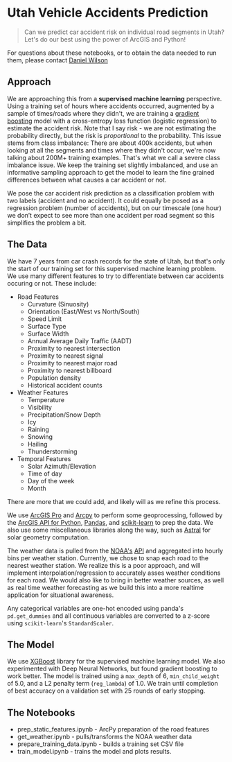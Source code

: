 # Utah Vehicle Accidents Prediction
> Can we predict car accident risk on individual road segments in Utah? Let's do our best using 
> the power of ArcGIS and Python!

For questions about these notebooks, or to obtain the data needed to run them, please contact
[Daniel Wilson](mailto:dwilson@esri.com)

## Approach
We are approaching this from a **supervised machine learning** perspective. Using a training set of
hours where accidents occurred, augmented by a sample of times/roads where they didn't, we are 
training a [gradient boosting](https://en.wikipedia.org/wiki/Gradient_boosting) model with a 
cross-entropy loss function (logistic regression) to estimate the accident risk. Note that I say 
risk - we are not estimating the probability directly, but the risk is *proportional* to the 
probability. This issue stems from class imbalance: There are about 400k accidents, but when 
looking at all the segments and times where they didn't occur, we're now talking about 200M+ 
training examples. That's what we call a severe class imbalance issue. We keep the training set
slightly imbalanced, and use an informative sampling approach to get the model to learn the fine
grained differences between what causes a car accident or not.

We pose the car accident risk prediction as a classification problem with two labels (accident and no accident). It could equally be posed as a regression problem (number of accidents), but on our timescale (one hour) we don’t expect to see more than one accident per road segment so this simplifies the problem a bit.

## The Data
We have 7 years from car crash records for the state of Utah, but that's only the start of our
training set for this supervised machine learning problem. We use many different features to try
to differentiate between car accidents occuring or not. These include:

* Road Features  
  * Curvature (Sinuosity)
  * Orientation (East/West vs North/South)
  * Speed Limit
  * Surface Type
  * Surface Width
  * Annual Average Daily Traffic (AADT)
  * Proximity to nearest intersection
  * Proximity to nearest signal
  * Proximity to nearest major road
  * Proximity to nearest billboard
  * Population density
  * Historical accident counts
* Weather Features
  * Temperature
  * Visibility
  * Precipitation/Snow Depth
  * Icy
  * Raining
  * Snowing
  * Hailing
  * Thunderstorming
* Temporal Features
  * Solar Azimuth/Elevation
  * Time of day
  * Day of the week
  * Month

There are more that we could add, and likely will as we refine this process. 

We use [ArcGIS Pro](http://pro.arcgis.com/en/pro-app/) and 
[Arcpy](http://pro.arcgis.com/en/pro-app/arcpy/get-started/what-is-arcpy-.htm) to perform some 
geoprocessing, followed by the [ArcGIS API for Python](https://developers.arcgis.com/python/),
[Pandas](https://pandas.pydata.org/), and [scikit-learn](http://scikit-learn.org/) to prep the data.
We also use some miscellaneous libraries along the way, such as 
[Astral](https://astral.readthedocs.io/en/stable/index.html) for solar geometry computation.

The weather data is pulled from the [NOAA's](https://www.ncdc.noaa.gov/data-access/quick-links) 
[API](https://www.ncdc.noaa.gov/access-data-service/api/v1/data) and aggregated into hourly bins per
weather station. Currently, we chose to snap each road to the nearest weather station. We realize
this is a poor approach, and will implement interpolation/regression to accurately asses weather
conditions for each road. We would also like to bring in better weather sources, as well as real time
weather forecasting as we build this into a more realtime application for situational awareness.

Any categorical variables are one-hot encoded using panda's `pd.get_dummies` and all continuous 
variables are converted to a z-score using `scikit-learn`'s `StandardScaler`. 

## The Model
We use [XGBoost](http://xgboost.readthedocs.io/en/latest/) library for the supervised machine
learning model. We also experimented with Deep Neural Networks, but found gradient boosting to work
better. The model is trained using a `max_depth` of 6, `min_child_weight` of 5.0, and a L2 penalty term 
(`reg_lambda`) of 1.0. We train until completion of best accuracy on a validation set with 25 rounds of 
early stopping. 

## The Notebooks

* prep_static_features.ipynb - ArcPy preparation of the road features
* get_weather.ipynb - pulls/transforms the NOAA weather data
* prepare_training_data.ipynb - builds a training set CSV file
* train_model.ipynb - trains the model and plots results.



